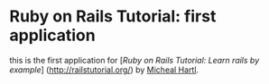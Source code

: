 # Ruby on Rails Tutorial: first application

this is the first application for
[*Ruby on Rails Tutorial: Learn rails by example*] (http://railstutorial.org/) by [Micheal Hartl](http://michealhartl.com/).